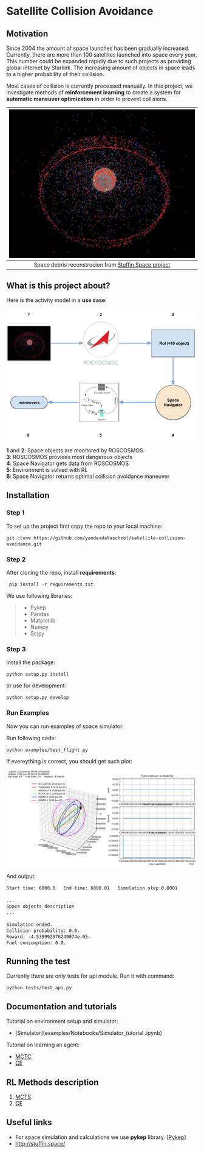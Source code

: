 
# Satellite Collision Avoidance


## Motivation

Since 2004 the amount of space launches has been gradually increased. Currently, there are more than 100 satellites launched into space every year. This number could be expanded rapidly due to such projects as providing global internet by Starlink. The increasing amount of objects in space leads to a higher probability of their collision.

Most cases of collision is currently processed manually. In this project, we investigate methods of **reinforcement learning** to create a system for **automatic maneuver optimization** in order to prevent collisions.

|![](data/images/stuffin_space.png)|
|:--:| 
|Space debris reconstrucion from [Stuffin Space project](http://stuffin.space)|

## What is this project about?

Here is the activity model in a **use case**:

![](data/images/Space_Navigator_scheme.png)

**1** and **2**: Space objects are monitored by ROSCOSMOS <br />
**3**: ROSCOSMOS provides most dangerous objects <br /> 
**4**: Space Navigator gets data from ROSCOSMOS <br />
**5**: Environment is solved with RL <br />
**6**: Space Navigator returns optimal collision avoidance maneuver <br />

## Installation

### Step 1

To set up the project first copy the repo to your local machine:

``` 
git clone https://github.com/yandexdataschool/satellite-collision-avoidance.git
```

### Step 2

After cloning the repo, install **requirements**:

```
 pip install -r requirements.txt
```

We use following libraries:
> * Pykep
> * Pandas
> * Matplotlib
> * Numpy
> * Scipy

### Step 3

Install the package:
```
python setup.py install
```

or use for development:
```
python setup.py develop
```

### Run Examples

Now you can run examples of space simulator.

Run following code:
```
python examples/test_flight.py 
```

If evereything is correct, you should get such plot:

![](data/images/test_flight.png)

And output:
```
Start time: 6000.0   End time: 6000.01   Simulation step:0.0001

...
Space objects description
...

Simulation ended.
Collision probability: 0.0.
Reward: -4.539992976249074e-05.
Fuel consumption: 0.0.
```

## Running the test

Currently there are only tests for api module. Run it with command:
```
python tests/test_api.py
```

## Documentation and tutorials

Tutorial on environment setup and simulator:
* [Simulator](examples/Notebooks/Simulator_tutorial    .ipynb)

Tutorial on learning an agent: 
* [MCTC](examples/Notebooks/MCTS_tutorial.ipynb)
* [CE](examples/Notebooks/CE_tutorial.ipynb)

## RL Methods description

1. [MCTS](space_navigator/models/MCTS/MCTS.md)
2. [CE](space_navigator/models/CE/CE.md)

<!-- ## Authors

* **Nikita Kazeev** - scientific director, Yandex LAMBDA Factory
* **Irina Ponomareva** - scientific advisor, TSNIIMASH
* **Leonid Gremyachi** - MSc in computer science, NRU-HSE, 1st year.
* **Dubov Dmitry** - BSc in computer science, NRU-HSE, 4th year. -->

<!-- See also the list of [contributors](https://github.com/your/project/contributors) who participated in this project.
 -->

<!-- ## License

This project is licensed under the TSNIIMASH and LAMBDA Factory. (?)
 -->

<!-- ## Acknowledgments

* Hat tip to anyone who's code was used
* Inspiration
* etc -->

## Useful links

* For space simulation and calculations we use **pykep** library. [[Pykep](https://esa.github.io/pykep/)]
* http://stuffin.space/